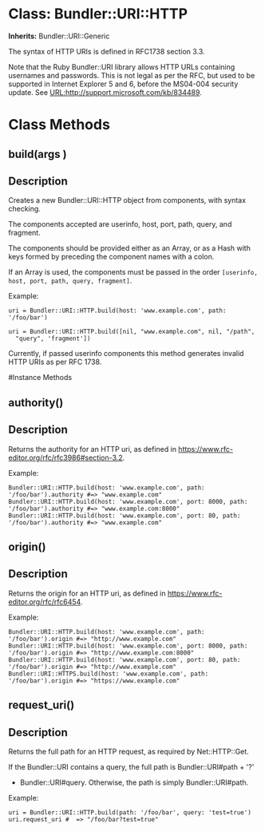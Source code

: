 # Class: Bundler::URI::HTTP
**Inherits:** Bundler::URI::Generic
    

The syntax of HTTP URIs is defined in RFC1738 section 3.3.

Note that the Ruby Bundler::URI library allows HTTP URLs containing usernames
and passwords. This is not legal as per the RFC, but used to be supported in
Internet Explorer 5 and 6, before the MS04-004 security update. See
<URL:http://support.microsoft.com/kb/834489>.


# Class Methods
## build(args ) [](#method-c-build)
## Description

Creates a new Bundler::URI::HTTP object from components, with syntax checking.

The components accepted are userinfo, host, port, path, query, and fragment.

The components should be provided either as an Array, or as a Hash with keys
formed by preceding the component names with a colon.

If an Array is used, the components must be passed in the order `[userinfo,
host, port, path, query, fragment]`.

Example:

    uri = Bundler::URI::HTTP.build(host: 'www.example.com', path: '/foo/bar')

    uri = Bundler::URI::HTTP.build([nil, "www.example.com", nil, "/path",
      "query", 'fragment'])

Currently, if passed userinfo components this method generates invalid HTTP
URIs as per RFC 1738.

#Instance Methods
## authority() [](#method-i-authority)
## Description

Returns the authority for an HTTP uri, as defined in
https://www.rfc-editor.org/rfc/rfc3986#section-3.2.

Example:

    Bundler::URI::HTTP.build(host: 'www.example.com', path: '/foo/bar').authority #=> "www.example.com"
    Bundler::URI::HTTP.build(host: 'www.example.com', port: 8000, path: '/foo/bar').authority #=> "www.example.com:8000"
    Bundler::URI::HTTP.build(host: 'www.example.com', port: 80, path: '/foo/bar').authority #=> "www.example.com"

## origin() [](#method-i-origin)
## Description

Returns the origin for an HTTP uri, as defined in
https://www.rfc-editor.org/rfc/rfc6454.

Example:

    Bundler::URI::HTTP.build(host: 'www.example.com', path: '/foo/bar').origin #=> "http://www.example.com"
    Bundler::URI::HTTP.build(host: 'www.example.com', port: 8000, path: '/foo/bar').origin #=> "http://www.example.com:8000"
    Bundler::URI::HTTP.build(host: 'www.example.com', port: 80, path: '/foo/bar').origin #=> "http://www.example.com"
    Bundler::URI::HTTPS.build(host: 'www.example.com', path: '/foo/bar').origin #=> "https://www.example.com"

## request_uri() [](#method-i-request_uri)
## Description

Returns the full path for an HTTP request, as required by Net::HTTP::Get.

If the Bundler::URI contains a query, the full path is Bundler::URI#path + '?'
+ Bundler::URI#query. Otherwise, the path is simply Bundler::URI#path.

Example:

    uri = Bundler::URI::HTTP.build(path: '/foo/bar', query: 'test=true')
    uri.request_uri #  => "/foo/bar?test=true"

